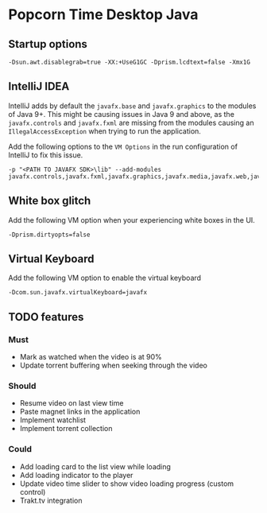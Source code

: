 # Popcorn Time Desktop Java

## Startup options

    -Dsun.awt.disablegrab=true -XX:+UseG1GC -Dprism.lcdtext=false -Xmx1G
    
## IntelliJ IDEA

IntelliJ adds by default the `javafx.base` and `javafx.graphics` to the modules of Java 9+.
This might be causing issues in Java 9 and above, as the `javafx.controls` and `javafx.fxml` are 
missing from the modules causing an `IllegalAccessException` when trying to run the application.

Add the following options to the `VM Options` in the run configuration of IntelliJ to fix this issue. 

    -p "<PATH TO JAVAFX SDK>\lib" --add-modules javafx.controls,javafx.fxml,javafx.graphics,javafx.media,javafx.web,javafx.swing

## White box glitch

Add the following VM option when your experiencing white boxes in the UI.

    -Dprism.dirtyopts=false

## Virtual Keyboard

Add the following VM option to enable the virtual keyboard

    -Dcom.sun.javafx.virtualKeyboard=javafx 

## TODO features

### Must

- Mark as watched when the video is at 90%
- Update torrent buffering when seeking through the video

### Should

- Resume video on last view time
- Paste magnet links in the application
- Implement watchlist
- Implement torrent collection

### Could

- Add loading card to the list view while loading
- Add loading indicator to the player
- Update video time slider to show video loading progress (custom control)
- Trakt.tv integration
